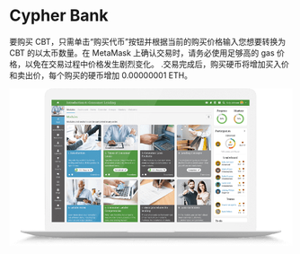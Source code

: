 # Cypher Bank

要购买 CBT，只需单击“购买代币”按钮并根据当前的购买价格输入您想要转换为 CBT 的以太币数量。在 MetaMask 上确认交易时，请务必使用足够高的 gas 价格，以免在交易过程中价格发生剧烈变化。 .交易完成后，购买硬币将增加买入价和卖出价，每个购买的硬币增加 0.00000001 ETH。

![matrix-financial-institutions-laptop](matrix-financial-institutions-laptop.png)

